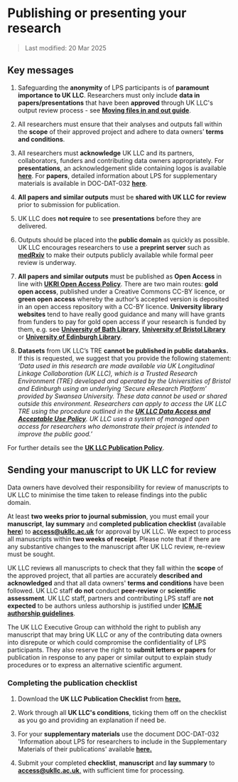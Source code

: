 # Publishing or presenting your research
>Last modified: 20 Mar 2025

## Key messages
1. Safeguarding the **anonymity** of LPS participants is of **paramount importance to UK LLC**. Researchers must only include **data in papers/presentations** that have been **approved** through UK LLC's output review process - see [**Moving files in and out guide**](MovingFilesInAndOut.md).

2. All researchers must ensure that their analyses and outputs fall within the **scope** of their approved project and adhere to data owners’ **terms and conditions**. 

3. All researchers must **acknowledge** UK LLC and its partners, collaborators, funders and contributing data owners appropriately. For **presentations**, an acknowledgement slide containing logos is available [**here**](../images/UK%20LLC%20Acknowledgement%20Slide_v2.pptx). For **papers**, detailed information about LPS for supplementary materials is available in DOC-DAT-032 [**here**](../images/DOC-DAT-032_UKLLC_LPS_Supplementary_Info_V1.8.docx).

4. **All papers and similar outputs** must be **shared with UK LLC for review** prior to submission for publication.

5. UK LLC does **not require** to see **presentations** before they are delivered.

6. Outputs should be placed into the **public domain** as quickly as possible. UK LLC encourages researchers to use a **preprint server** such as [**medRxiv**](https://www.medrxiv.org/) to make their outputs publicly available while formal peer review is underway.

7. **All papers and similar outputs** must be published as **Open Access** in line with [**UKRI Open Access Policy**](https://www.ukri.org/publications/ukri-open-access-policy/). There are two main routes: **gold open access**, published under a Creative Commons CC-BY licence, or **green open access** whereby the author’s accepted version is deposited in an open access repository with a CC-BY licence. **University library websites** tend to have really good guidance and many will have grants from funders to pay for gold open access if your research is funded by them, e.g. see [**University of Bath Library**](https://library.bath.ac.uk/open-access/whatisopenaccess), [**University of Bristol Library**](https://www.bristol.ac.uk/staff/researchers/open-access/) or [**University of Edinburgh Library**](https://library.ed.ac.uk/research-support/publish-research/open-access). 

8. **Datasets** from UK LLC’s TRE **cannot be published in public databanks.** If this is requested, we suggest that you provide the following statement: 
*‘Data used in this research are made available via UK Longitudinal Linkage Collaboration (UK LLC), which is a Trusted Research Environment (TRE) developed and operated by the Universities of Bristol and Edinburgh using an underlying ‘Secure eResearch Platform’ provided by Swansea University. These data cannot be used or shared outside this environment. Researchers can apply to access the UK LLC TRE using the procedure outlined in the [***UK LLC Data Access and Acceptable Use Policy***](https://ukllc.ac.uk/governance/). UK LLC uses a system of managed open access for researchers who demonstrate their project is intended to improve the public good.’* 

For further details see the [**UK LLC Publication Policy**](https://ukllc.ac.uk/governance).

## Sending your manuscript to UK LLC for review
Data owners have devolved their responsibility for review of manuscripts to UK LLC to minimise the time taken to release findings into the public domain. 

At least **two weeks prior to journal submission**, you must email your **manuscript**, **lay summary** and **completed publication checklist** (available [**here**](../images/DOC-ISM-041_UKLLC_PublicationChecklist_V1.6.docx)) to [**access@ukllc.ac.uk**](mailto:access@ukllc.ac.uk) for approval by UK LLC. We expect to process all manuscripts within **two weeks of receipt**. Please note that if there are any substantive changes to the manuscript after UK LLC review, re-review must be sought.

UK LLC reviews all manuscripts to check that they fall within the **scope** of the approved project, that all parties are accurately **described and acknowledged** and that all data owners' **terms and conditions** have been followed. UK LLC staff **do not** conduct **peer-review** or **scientific assessment**. UK LLC staff, partners and contributing LPS staff are **not expected** to be authors unless authorship is justified under [**ICMJE authorship guidelines**](http://icmje.org/). 

The UK LLC Executive Group can withhold the right to publish any manuscript that may bring UK LLC or any of the contributing data owners into disrepute or which could compromise the confidentiality of LPS participants. They also reserve the right to **submit letters or papers** for publication in response to any paper or similar output to explain study procedures or to express an alternative scientific argument.

### Completing the publication checklist

1. Download the **UK LLC Publication Checklist** from [**here.**](../images/DOC-ISM-041_UKLLC_PublicationChecklist_V1.6.docx)

2. Work through all **UK LLC's conditions**, ticking them off on the checklist as you go and providing an explanation if need be. 
3. For your **supplementary materials** use the document DOC-DAT-032 'Information about LPS for researchers to include in the Supplementary Materials of their publications' available [**here.**](../images/DOC-DAT-032_UKLLC_LPS_Supplementary_Info_V1.8.docx)
4. Submit your completed **checklist**, **manuscript** and **lay summary** to [**access@ukllc.ac.uk**.](mailto:access@ukllc.ac.uk) with sufficient time for processing.